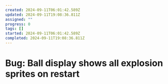 ```yaml
---
created: 2024-09-11T06:01:42.589Z
updated: 2024-09-11T19:08:36.811Z
assigned: ""
progress: 0
tags: []
started: 2024-09-11T06:01:42.589Z
completed: 2024-09-11T19:08:36.811Z
---
```


# Bug: Ball display shows all explosion sprites on restart
